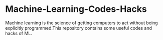 # Machine-Learning-Codes-Hacks
Machine learning is the science of getting computers to act without being explicitly programmed.This repository contains some useful codes and hacks of ML.
